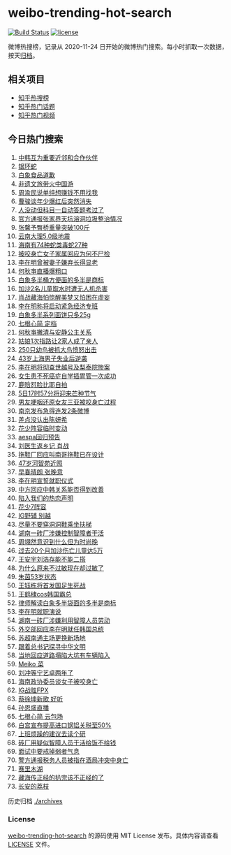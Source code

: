 # weibo-trending-hot-search

[![Build Status](https://github.com/justjavac/weibo-trending-hot-search/workflows/ci/badge.svg?branch=master)](https://github.com/justjavac/weibo-trending-hot-search/actions)
[![license](https://img.shields.io/github/license/justjavac/weibo-trending-hot-search)](https://github.com/justjavac/weibo-trending-hot-search/blob/master/LICENSE)

微博热搜榜，记录从 2020-11-24 日开始的微博热门搜索。每小时抓取一次数据，按天[归档](./archives)。

## 相关项目

- [知乎热搜榜](https://github.com/justjavac/zhihu-trending-top-search)
- [知乎热门话题](https://github.com/justjavac/zhihu-trending-hot-questions)
- [知乎热门视频](https://github.com/justjavac/zhihu-trending-hot-video)

## 今日热门搜索

<!-- BEGIN -->
<!-- 最后更新时间 Thu Jun 05 2025 07:18:34 GMT+0800 (China Standard Time) -->

1. [中韩互为重要近邻和合作伙伴](https://s.weibo.com//weibo?q=%23%E4%B8%AD%E9%9F%A9%E4%BA%92%E4%B8%BA%E9%87%8D%E8%A6%81%E8%BF%91%E9%82%BB%E5%92%8C%E5%90%88%E4%BD%9C%E4%BC%99%E4%BC%B4%23&Refer=new_time)
1. [银环蛇](https://s.weibo.com//weibo?q=%E9%93%B6%E7%8E%AF%E8%9B%87&t=31&band_rank=6&Refer=top)
1. [白象食品道歉](https://s.weibo.com//weibo?q=%23%E7%99%BD%E8%B1%A1%E9%A3%9F%E5%93%81%E9%81%93%E6%AD%89%23&t=31&band_rank=1&Refer=top)
1. [非遗文旅带火中国游](https://s.weibo.com//weibo?q=%23%E9%9D%9E%E9%81%97%E6%96%87%E6%97%85%E5%B8%A6%E7%81%AB%E4%B8%AD%E5%9B%BD%E6%B8%B8%23&t=31&band_rank=3&Refer=top)
1. [周渝民说单纯想赚钱不用找我](https://s.weibo.com//weibo?q=%23%E5%91%A8%E6%B8%9D%E6%B0%91%E8%AF%B4%E5%8D%95%E7%BA%AF%E6%83%B3%E8%B5%9A%E9%92%B1%E4%B8%8D%E7%94%A8%E6%89%BE%E6%88%91%23&t=31&band_rank=9&Refer=top)
1. [曹骏谈年少爆红后突然消失](https://s.weibo.com//weibo?q=%23%E6%9B%B9%E9%AA%8F%E8%B0%88%E5%B9%B4%E5%B0%91%E7%88%86%E7%BA%A2%E5%90%8E%E7%AA%81%E7%84%B6%E6%B6%88%E5%A4%B1%23&t=31&band_rank=26&Refer=top)
1. [人没动但科目一自动答题考过了](https://s.weibo.com//weibo?q=%23%E4%BA%BA%E6%B2%A1%E5%8A%A8%E4%BD%86%E7%A7%91%E7%9B%AE%E4%B8%80%E8%87%AA%E5%8A%A8%E7%AD%94%E9%A2%98%E8%80%83%E8%BF%87%E4%BA%86%23&t=31&band_rank=32&Refer=top)
1. [官方通报张家界天坑溶洞垃圾整治情况](https://s.weibo.com//weibo?q=%23%E5%AE%98%E6%96%B9%E9%80%9A%E6%8A%A5%E5%BC%A0%E5%AE%B6%E7%95%8C%E5%A4%A9%E5%9D%91%E6%BA%B6%E6%B4%9E%E5%9E%83%E5%9C%BE%E6%95%B4%E6%B2%BB%E6%83%85%E5%86%B5%23&t=31&band_rank=48&Refer=top)
1. [张馨予臀桥重量突破100斤](https://s.weibo.com//weibo?q=%23%E5%BC%A0%E9%A6%A8%E4%BA%88%E8%87%80%E6%A1%A5%E9%87%8D%E9%87%8F%E7%AA%81%E7%A0%B4100%E6%96%A4%23&t=31&band_rank=12&Refer=top)
1. [云南大理5.0级地震](https://s.weibo.com//weibo?q=%23%E4%BA%91%E5%8D%97%E5%A4%A7%E7%90%865.0%E7%BA%A7%E5%9C%B0%E9%9C%87%23&t=31&band_rank=9&Refer=top)
1. [海南有74种蛇类毒蛇27种](https://s.weibo.com//weibo?q=%23%E6%B5%B7%E5%8D%97%E6%9C%8974%E7%A7%8D%E8%9B%87%E7%B1%BB%E6%AF%92%E8%9B%8727%E7%A7%8D%23&t=31&band_rank=19&Refer=top)
1. [被咬身亡女子家属回应为何不尸检](https://s.weibo.com//weibo?q=%23%E8%A2%AB%E5%92%AC%E8%BA%AB%E4%BA%A1%E5%A5%B3%E5%AD%90%E5%AE%B6%E5%B1%9E%E5%9B%9E%E5%BA%94%E4%B8%BA%E4%BD%95%E4%B8%8D%E5%B0%B8%E6%A3%80%23&t=31&band_rank=2&Refer=top)
1. [李在明曾被妻子嫌弃长得显老](https://s.weibo.com//weibo?q=%23%E6%9D%8E%E5%9C%A8%E6%98%8E%E6%9B%BE%E8%A2%AB%E5%A6%BB%E5%AD%90%E5%AB%8C%E5%BC%83%E9%95%BF%E5%BE%97%E6%98%BE%E8%80%81%23&t=31&band_rank=12&Refer=top)
1. [何秋亊直播爆粗口](https://s.weibo.com//weibo?q=%23%E4%BD%95%E7%A7%8B%E4%BA%8A%E7%9B%B4%E6%92%AD%E7%88%86%E7%B2%97%E5%8F%A3%23&t=31&band_rank=11&Refer=top)
1. [白象多半桶方便面的多半是商标](https://s.weibo.com//weibo?q=%23%E7%99%BD%E8%B1%A1%E5%A4%9A%E5%8D%8A%E6%A1%B6%E6%96%B9%E4%BE%BF%E9%9D%A2%E7%9A%84%E5%A4%9A%E5%8D%8A%E6%98%AF%E5%95%86%E6%A0%87%23&t=31&band_rank=10&Refer=top)
1. [加沙2名儿童取水时遭无人机杀害](https://s.weibo.com//weibo?q=%23%E5%8A%A0%E6%B2%992%E5%90%8D%E5%84%BF%E7%AB%A5%E5%8F%96%E6%B0%B4%E6%97%B6%E9%81%AD%E6%97%A0%E4%BA%BA%E6%9C%BA%E6%9D%80%E5%AE%B3%23&t=31&band_rank=20&Refer=top)
1. [肖战藏海怕惊醒美梦又怕困在虚妄](https://s.weibo.com//weibo?q=%23%E8%82%96%E6%88%98%E8%97%8F%E6%B5%B7%E6%80%95%E6%83%8A%E9%86%92%E7%BE%8E%E6%A2%A6%E5%8F%88%E6%80%95%E5%9B%B0%E5%9C%A8%E8%99%9A%E5%A6%84%23&t=31&band_rank=30&Refer=top)
1. [李在明称将启动紧急经济专班](https://s.weibo.com//weibo?q=%23%E6%9D%8E%E5%9C%A8%E6%98%8E%E7%A7%B0%E5%B0%86%E5%90%AF%E5%8A%A8%E7%B4%A7%E6%80%A5%E7%BB%8F%E6%B5%8E%E4%B8%93%E7%8F%AD%23&t=31&band_rank=35&Refer=top)
1. [白象多半系列面饼只多25g](https://s.weibo.com//weibo?q=%23%E7%99%BD%E8%B1%A1%E5%A4%9A%E5%8D%8A%E7%B3%BB%E5%88%97%E9%9D%A2%E9%A5%BC%E5%8F%AA%E5%A4%9A25g%23&t=31&band_rank=17&Refer=top)
1. [七根心简 定档](https://s.weibo.com//weibo?q=%E4%B8%83%E6%A0%B9%E5%BF%83%E7%AE%80%20%E5%AE%9A%E6%A1%A3&t=31&band_rank=13&Refer=top)
1. [何秋亊撇清与安静公主关系](https://s.weibo.com//weibo?q=%23%E4%BD%95%E7%A7%8B%E4%BA%8A%E6%92%87%E6%B8%85%E4%B8%8E%E5%AE%89%E9%9D%99%E5%85%AC%E4%B8%BB%E5%85%B3%E7%B3%BB%23&t=31&band_rank=14&Refer=top)
1. [姑娘1次指路让2家人成了亲人](https://s.weibo.com//weibo?q=%23%E5%A7%91%E5%A8%981%E6%AC%A1%E6%8C%87%E8%B7%AF%E8%AE%A92%E5%AE%B6%E4%BA%BA%E6%88%90%E4%BA%86%E4%BA%B2%E4%BA%BA%23&t=31&band_rank=47&Refer=top)
1. [250只幼鸟被抓大鸟愤怒出击](https://s.weibo.com//weibo?q=%23250%E5%8F%AA%E5%B9%BC%E9%B8%9F%E8%A2%AB%E6%8A%93%E5%A4%A7%E9%B8%9F%E6%84%A4%E6%80%92%E5%87%BA%E5%87%BB%23&t=31&band_rank=34&Refer=top)
1. [43岁上海男子失业后逆袭](https://s.weibo.com//weibo?q=%2343%E5%B2%81%E4%B8%8A%E6%B5%B7%E7%94%B7%E5%AD%90%E5%A4%B1%E4%B8%9A%E5%90%8E%E9%80%86%E8%A2%AD%23&t=31&band_rank=27&Refer=top)
1. [李在明将彻查世越号及梨泰院惨案](https://s.weibo.com//weibo?q=%23%E6%9D%8E%E5%9C%A8%E6%98%8E%E5%B0%86%E5%BD%BB%E6%9F%A5%E4%B8%96%E8%B6%8A%E5%8F%B7%E5%8F%8A%E6%A2%A8%E6%B3%B0%E9%99%A2%E6%83%A8%E6%A1%88%23&t=31&band_rank=39&Refer=top)
1. [女生患不死癌症自学插胃管一次成功](https://s.weibo.com//weibo?q=%23%E5%A5%B3%E7%94%9F%E6%82%A3%E4%B8%8D%E6%AD%BB%E7%99%8C%E7%97%87%E8%87%AA%E5%AD%A6%E6%8F%92%E8%83%83%E7%AE%A1%E4%B8%80%E6%AC%A1%E6%88%90%E5%8A%9F%23&t=31&band_rank=24&Refer=top)
1. [鹿晗怼脸比耶自拍](https://s.weibo.com//weibo?q=%23%E9%B9%BF%E6%99%97%E6%80%BC%E8%84%B8%E6%AF%94%E8%80%B6%E8%87%AA%E6%8B%8D%23&t=31&band_rank=4&Refer=top)
1. [5日17时57分将迎来芒种节气](https://s.weibo.com//weibo?q=%235%E6%97%A517%E6%97%B657%E5%88%86%E5%B0%86%E8%BF%8E%E6%9D%A5%E8%8A%92%E7%A7%8D%E8%8A%82%E6%B0%94%23&t=31&band_rank=43&Refer=top)
1. [男友哽咽还原女友三亚被咬身亡过程](https://s.weibo.com//weibo?q=%23%E7%94%B7%E5%8F%8B%E5%93%BD%E5%92%BD%E8%BF%98%E5%8E%9F%E5%A5%B3%E5%8F%8B%E4%B8%89%E4%BA%9A%E8%A2%AB%E5%92%AC%E8%BA%AB%E4%BA%A1%E8%BF%87%E7%A8%8B%23&t=31&band_rank=16&Refer=top)
1. [南京发布急得连发2条微博](https://s.weibo.com//weibo?q=%23%E5%8D%97%E4%BA%AC%E5%8F%91%E5%B8%83%E6%80%A5%E5%BE%97%E8%BF%9E%E5%8F%912%E6%9D%A1%E5%BE%AE%E5%8D%9A%23&t=31&band_rank=44&Refer=top)
1. [差点没认出陈妍希](https://s.weibo.com//weibo?q=%E5%B7%AE%E7%82%B9%E6%B2%A1%E8%AE%A4%E5%87%BA%E9%99%88%E5%A6%8D%E5%B8%8C&t=31&band_rank=18&Refer=top)
1. [花少阵容临时变动](https://s.weibo.com//weibo?q=%23%E8%8A%B1%E5%B0%91%E9%98%B5%E5%AE%B9%E4%B8%B4%E6%97%B6%E5%8F%98%E5%8A%A8%23&t=31&band_rank=31&Refer=top)
1. [aespa回归预告](https://s.weibo.com//weibo?q=aespa%E5%9B%9E%E5%BD%92%E9%A2%84%E5%91%8A&t=31&band_rank=5&Refer=top)
1. [刘医生返乡记 肖战](https://s.weibo.com//weibo?q=%E5%88%98%E5%8C%BB%E7%94%9F%E8%BF%94%E4%B9%A1%E8%AE%B0%20%E8%82%96%E6%88%98&t=31&band_rank=22&Refer=top)
1. [拖鞋厂回应叫南哥拖鞋已在设计](https://s.weibo.com//weibo?q=%23%E6%8B%96%E9%9E%8B%E5%8E%82%E5%9B%9E%E5%BA%94%E5%8F%AB%E5%8D%97%E5%93%A5%E6%8B%96%E9%9E%8B%E5%B7%B2%E5%9C%A8%E8%AE%BE%E8%AE%A1%23&t=31&band_rank=44&Refer=top)
1. [47岁河智苑近照](https://s.weibo.com//weibo?q=%2347%E5%B2%81%E6%B2%B3%E6%99%BA%E8%8B%91%E8%BF%91%E7%85%A7%23&t=31&band_rank=40&Refer=top)
1. [早春晴朗 张晚意](https://s.weibo.com//weibo?q=%E6%97%A9%E6%98%A5%E6%99%B4%E6%9C%97%20%E5%BC%A0%E6%99%9A%E6%84%8F&t=31&band_rank=33&Refer=top)
1. [李在明宣誓就职仪式](https://s.weibo.com//weibo?q=%23%E6%9D%8E%E5%9C%A8%E6%98%8E%E5%AE%A3%E8%AA%93%E5%B0%B1%E8%81%8C%E4%BB%AA%E5%BC%8F%23&t=31&band_rank=43&Refer=top)
1. [中方回应中韩关系能否得到改善](https://s.weibo.com//weibo?q=%23%E4%B8%AD%E6%96%B9%E5%9B%9E%E5%BA%94%E4%B8%AD%E9%9F%A9%E5%85%B3%E7%B3%BB%E8%83%BD%E5%90%A6%E5%BE%97%E5%88%B0%E6%94%B9%E5%96%84%23&t=31&band_rank=31&Refer=top)
1. [陷入我们的热恋声明](https://s.weibo.com//weibo?q=%E9%99%B7%E5%85%A5%E6%88%91%E4%BB%AC%E7%9A%84%E7%83%AD%E6%81%8B%E5%A3%B0%E6%98%8E&t=31&band_rank=21&Refer=top)
1. [花少7阵容](https://s.weibo.com//weibo?q=%E8%8A%B1%E5%B0%917%E9%98%B5%E5%AE%B9&t=31&band_rank=15&Refer=top)
1. [IG野辅 别越](https://s.weibo.com//weibo?q=IG%E9%87%8E%E8%BE%85%20%E5%88%AB%E8%B6%8A&t=31&band_rank=25&Refer=top)
1. [尽量不要穿洞洞鞋乘坐扶梯](https://s.weibo.com//weibo?q=%E5%B0%BD%E9%87%8F%E4%B8%8D%E8%A6%81%E7%A9%BF%E6%B4%9E%E6%B4%9E%E9%9E%8B%E4%B9%98%E5%9D%90%E6%89%B6%E6%A2%AF&t=31&band_rank=7&Refer=top)
1. [湖南一砖厂涉嫌控制智障者干活](https://s.weibo.com//weibo?q=%23%E6%B9%96%E5%8D%97%E4%B8%80%E7%A0%96%E5%8E%82%E6%B6%89%E5%AB%8C%E6%8E%A7%E5%88%B6%E6%99%BA%E9%9A%9C%E8%80%85%E5%B9%B2%E6%B4%BB%23&t=31&band_rank=46&Refer=top)
1. [周翊然意识到什么但为时尚晚](https://s.weibo.com//weibo?q=%E5%91%A8%E7%BF%8A%E7%84%B6%E6%84%8F%E8%AF%86%E5%88%B0%E4%BB%80%E4%B9%88%E4%BD%86%E4%B8%BA%E6%97%B6%E5%B0%9A%E6%99%9A&t=31&band_rank=44&Refer=top)
1. [过去20个月加沙伤亡儿童达5万](https://s.weibo.com//weibo?q=%23%E8%BF%87%E5%8E%BB20%E4%B8%AA%E6%9C%88%E5%8A%A0%E6%B2%99%E4%BC%A4%E4%BA%A1%E5%84%BF%E7%AB%A5%E8%BE%BE5%E4%B8%87%23&t=31&band_rank=50&Refer=top)
1. [王安宇刘浩存能不能二搭](https://s.weibo.com//weibo?q=%E7%8E%8B%E5%AE%89%E5%AE%87%E5%88%98%E6%B5%A9%E5%AD%98%E8%83%BD%E4%B8%8D%E8%83%BD%E4%BA%8C%E6%90%AD&t=31&band_rank=28&Refer=top)
1. [为什么原来不过敏现在却过敏了](https://s.weibo.com//weibo?q=%E4%B8%BA%E4%BB%80%E4%B9%88%E5%8E%9F%E6%9D%A5%E4%B8%8D%E8%BF%87%E6%95%8F%E7%8E%B0%E5%9C%A8%E5%8D%B4%E8%BF%87%E6%95%8F%E4%BA%86&t=31&band_rank=47&Refer=top)
1. [朱茵53岁状态](https://s.weibo.com//weibo?q=%23%E6%9C%B1%E8%8C%B553%E5%B2%81%E7%8A%B6%E6%80%81%23&t=31&band_rank=31&Refer=top)
1. [王钰栋将首发国足生死战](https://s.weibo.com//weibo?q=%23%E7%8E%8B%E9%92%B0%E6%A0%8B%E5%B0%86%E9%A6%96%E5%8F%91%E5%9B%BD%E8%B6%B3%E7%94%9F%E6%AD%BB%E6%88%98%23&t=31&band_rank=49&Refer=top)
1. [王鹤棣cos韩国霸总](https://s.weibo.com//weibo?q=%E7%8E%8B%E9%B9%A4%E6%A3%A3cos%E9%9F%A9%E5%9B%BD%E9%9C%B8%E6%80%BB&t=31&band_rank=41&Refer=top)
1. [律师解读白象多半袋面的多半是商标](https://s.weibo.com//weibo?q=%23%E5%BE%8B%E5%B8%88%E8%A7%A3%E8%AF%BB%E7%99%BD%E8%B1%A1%E5%A4%9A%E5%8D%8A%E8%A2%8B%E9%9D%A2%E7%9A%84%E5%A4%9A%E5%8D%8A%E6%98%AF%E5%95%86%E6%A0%87%23&t=31&band_rank=49&Refer=top)
1. [李在明就职演说](https://s.weibo.com//weibo?q=%23%E6%9D%8E%E5%9C%A8%E6%98%8E%E5%B0%B1%E8%81%8C%E6%BC%94%E8%AF%B4%23&t=31&band_rank=19&Refer=top)
1. [湖南一砖厂涉嫌利用智障人员劳动](https://s.weibo.com//weibo?q=%23%E6%B9%96%E5%8D%97%E4%B8%80%E7%A0%96%E5%8E%82%E6%B6%89%E5%AB%8C%E5%88%A9%E7%94%A8%E6%99%BA%E9%9A%9C%E4%BA%BA%E5%91%98%E5%8A%B3%E5%8A%A8%23&t=31&band_rank=48&Refer=top)
1. [外交部回应李在明就任韩国总统](https://s.weibo.com//weibo?q=%23%E5%A4%96%E4%BA%A4%E9%83%A8%E5%9B%9E%E5%BA%94%E6%9D%8E%E5%9C%A8%E6%98%8E%E5%B0%B1%E4%BB%BB%E9%9F%A9%E5%9B%BD%E6%80%BB%E7%BB%9F%23&t=31&band_rank=46&Refer=top)
1. [苏超南通主场更换新场地](https://s.weibo.com//weibo?q=%23%E8%8B%8F%E8%B6%85%E5%8D%97%E9%80%9A%E4%B8%BB%E5%9C%BA%E6%9B%B4%E6%8D%A2%E6%96%B0%E5%9C%BA%E5%9C%B0%23&t=31&band_rank=35&Refer=top)
1. [跟着总书记探寻中华文明](https://s.weibo.com//weibo?q=%23%E8%B7%9F%E7%9D%80%E6%80%BB%E4%B9%A6%E8%AE%B0%E6%8E%A2%E5%AF%BB%E4%B8%AD%E5%8D%8E%E6%96%87%E6%98%8E%23&Refer=new_time)
1. [当地回应道路塌陷大坑有车辆陷入](https://s.weibo.com//weibo?q=%23%E5%BD%93%E5%9C%B0%E5%9B%9E%E5%BA%94%E9%81%93%E8%B7%AF%E5%A1%8C%E9%99%B7%E5%A4%A7%E5%9D%91%E6%9C%89%E8%BD%A6%E8%BE%86%E9%99%B7%E5%85%A5%23&t=31&band_rank=10&Refer=top)
1. [Meiko 菜](https://s.weibo.com//weibo?q=Meiko%20%E8%8F%9C&t=31&band_rank=42&Refer=top)
1. [刘冲等宁艺卓两年了](https://s.weibo.com//weibo?q=%23%E5%88%98%E5%86%B2%E7%AD%89%E5%AE%81%E8%89%BA%E5%8D%93%E4%B8%A4%E5%B9%B4%E4%BA%86%23&t=31&band_rank=41&Refer=top)
1. [海南政协委员谈女子被咬身亡](https://s.weibo.com//weibo?q=%23%E6%B5%B7%E5%8D%97%E6%94%BF%E5%8D%8F%E5%A7%94%E5%91%98%E8%B0%88%E5%A5%B3%E5%AD%90%E8%A2%AB%E5%92%AC%E8%BA%AB%E4%BA%A1%23&t=31&band_rank=42&Refer=top)
1. [IG战胜FPX](https://s.weibo.com//weibo?q=IG%E6%88%98%E8%83%9CFPX&t=31&band_rank=37&Refer=top)
1. [蔡徐坤新歌 好听](https://s.weibo.com//weibo?q=%E8%94%A1%E5%BE%90%E5%9D%A4%E6%96%B0%E6%AD%8C%20%E5%A5%BD%E5%90%AC&t=31&band_rank=29&Refer=top)
1. [孙恩盛直播](https://s.weibo.com//weibo?q=%23%E5%AD%99%E6%81%A9%E7%9B%9B%E7%9B%B4%E6%92%AD%23&t=31&band_rank=38&Refer=top)
1. [七根心简 云包场](https://s.weibo.com//weibo?q=%E4%B8%83%E6%A0%B9%E5%BF%83%E7%AE%80%20%E4%BA%91%E5%8C%85%E5%9C%BA&t=31&band_rank=23&Refer=top)
1. [白宫宣布提高进口钢铝关税至50%](https://s.weibo.com//weibo?q=%23%E7%99%BD%E5%AE%AB%E5%AE%A3%E5%B8%83%E6%8F%90%E9%AB%98%E8%BF%9B%E5%8F%A3%E9%92%A2%E9%93%9D%E5%85%B3%E7%A8%8E%E8%87%B350%25%23&t=31&band_rank=45&Refer=top)
1. [上班烦躁的建议去读个研](https://s.weibo.com//weibo?q=%E4%B8%8A%E7%8F%AD%E7%83%A6%E8%BA%81%E7%9A%84%E5%BB%BA%E8%AE%AE%E5%8E%BB%E8%AF%BB%E4%B8%AA%E7%A0%94&t=31&band_rank=45&Refer=top)
1. [砖厂用疑似智障人员干活给饭不给钱](https://s.weibo.com//weibo?q=%23%E7%A0%96%E5%8E%82%E7%94%A8%E7%96%91%E4%BC%BC%E6%99%BA%E9%9A%9C%E4%BA%BA%E5%91%98%E5%B9%B2%E6%B4%BB%E7%BB%99%E9%A5%AD%E4%B8%8D%E7%BB%99%E9%92%B1%23&t=31&band_rank=35&Refer=top)
1. [面试中要戒掉弱者气息](https://s.weibo.com//weibo?q=%E9%9D%A2%E8%AF%95%E4%B8%AD%E8%A6%81%E6%88%92%E6%8E%89%E5%BC%B1%E8%80%85%E6%B0%94%E6%81%AF&t=31&band_rank=48&Refer=top)
1. [警方通报税务人员被指在酒局冲突中身亡](https://s.weibo.com//weibo?q=%23%E8%AD%A6%E6%96%B9%E9%80%9A%E6%8A%A5%E7%A8%8E%E5%8A%A1%E4%BA%BA%E5%91%98%E8%A2%AB%E6%8C%87%E5%9C%A8%E9%85%92%E5%B1%80%E5%86%B2%E7%AA%81%E4%B8%AD%E8%BA%AB%E4%BA%A1%23&t=31&band_rank=8&Refer=top)
1. [赛里木湖](https://s.weibo.com//weibo?q=%E8%B5%9B%E9%87%8C%E6%9C%A8%E6%B9%96&t=31&band_rank=36&Refer=top)
1. [藏海传正经的扒完该不正经的了](https://s.weibo.com//weibo?q=%23%E8%97%8F%E6%B5%B7%E4%BC%A0%E6%AD%A3%E7%BB%8F%E7%9A%84%E6%89%92%E5%AE%8C%E8%AF%A5%E4%B8%8D%E6%AD%A3%E7%BB%8F%E7%9A%84%E4%BA%86%23&t=31&band_rank=37&Refer=top)
1. [长安的荔枝](https://s.weibo.com//weibo?q=%E9%95%BF%E5%AE%89%E7%9A%84%E8%8D%94%E6%9E%9D&t=31&band_rank=47&Refer=top)

<!-- END -->

历史归档 [./archives](./archives)

### License

[weibo-trending-hot-search](https://github.com/justjavac/weibo-trending-hot-search) 的源码使用 MIT License
发布。具体内容请查看 [LICENSE](./LICENSE) 文件。
